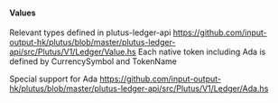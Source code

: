 #### Values
Relevant types defined in plutus-ledger-api
https://github.com/input-output-hk/plutus/blob/master/plutus-ledger-api/src/Plutus/V1/Ledger/Value.hs
Each native token including Ada is defined by CurrencySymbol and TokenName


Special support for Ada
https://github.com/input-output-hk/plutus/blob/master/plutus-ledger-api/src/Plutus/V1/Ledger/Ada.hs
